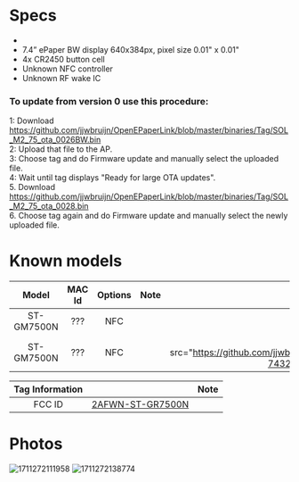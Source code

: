 # Specs #
* 
* 7.4” ePaper BW display 640x384px, pixel size 0.01" x 0.01"
* 4x CR2450 button cell
* Unknown NFC controller
* Unknown RF wake IC

### To update from version 0 use this procedure:
1: Download https://github.com/jjwbruijn/OpenEPaperLink/blob/master/binaries/Tag/SOL_M2_75_ota_0026BW.bin <br>
2: Upload that file to the AP. <br>
3: Choose tag and do Firmware update and manually select the uploaded file.<br>
4: Wait until tag displays "Ready for large OTA updates".<br>
5. Download https://github.com/jjwbruijn/OpenEPaperLink/blob/master/binaries/Tag/SOL_M2_75_ota_0028.bin <br>
6. Choose tag again and do Firmware update and manually select the newly uploaded file.<br>

# Known models # 
Model | MAC Id | Options | Note | Label
:-------------------------:|:------:|:-----------------------:|:-------------------------:|:---------------------:
ST-GM7500N |  ???   | NFC |  | ![GM7500N](https://github.com/jjwbruijn/OpenEPaperLink/assets/54243849/8a87233b-7432-451f-92fd-cda190db8f21)| 
ST-GM7500N |  ???   | NFC |  | <img src="https://github.com/jjwbruijn/OpenEPaperLink/assets/54243849/8a87233b-7432-451f-92fd-cda190db8f21"| 

 Tag Information                     |       | Note
:-------------------------:|:-------------------------:|:-------------------------:
FCC ID | [2AFWN-ST-GR7500N](https://fccid.io/2AFWN-ST-GR7500N)

# Photos #
![1711272111958](https://github.com/jjwbruijn/OpenEPaperLink/assets/54243849/e28fa3e1-f273-42b0-911a-97bc9fe2dbe9)
![1711272138774](https://github.com/jjwbruijn/OpenEPaperLink/assets/54243849/2382c526-3bb3-4cfe-8892-36c7959690bb)



<br/>



<br/>
